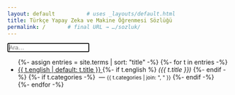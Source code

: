 ```yaml
---
layout: default          # uses _layouts/default.html
title: Türkçe Yapay Zeka ve Makine Öğrenmesi Sözlüğü
permalink: /       # final URL → …/sozluk/
---
```


<!-- Search box (client-side filter) -->
<input id="search" placeholder="Ara…" autofocus>

<ul id="terimler">
  {%- assign entries = site.terms | sort: "title" -%}
  {%- for t in entries -%}
    <li data-title="{{ t.title | downcase }} {{ t.english | downcase }}">
      <a href="{{ t.url | relative_url }}">
        {{ t.english | default: t.title }}      <!-- link shows English first -->
      </a>
      {%- if t.english %}
        <em> ({{ t.title }})</em>              <!-- Turkish in parentheses -->
      {%- endif -%}
      {%- if t.categories -%}
        &nbsp;&mdash;&nbsp;<small>{{ t.categories | join: ", " }}</small>
      {%- endif -%}
    </li>
  {%- endfor -%}
</ul>

<script>
const box  = document.getElementById('search');
const rows = [...document.querySelectorAll('#terimler li')];
box.addEventListener('input', e => {
  const q = e.target.value.toLowerCase();
  rows.forEach(li => {
    li.style.display = li.dataset.title.includes(q) ? '' : 'none';
  });
});
</script>